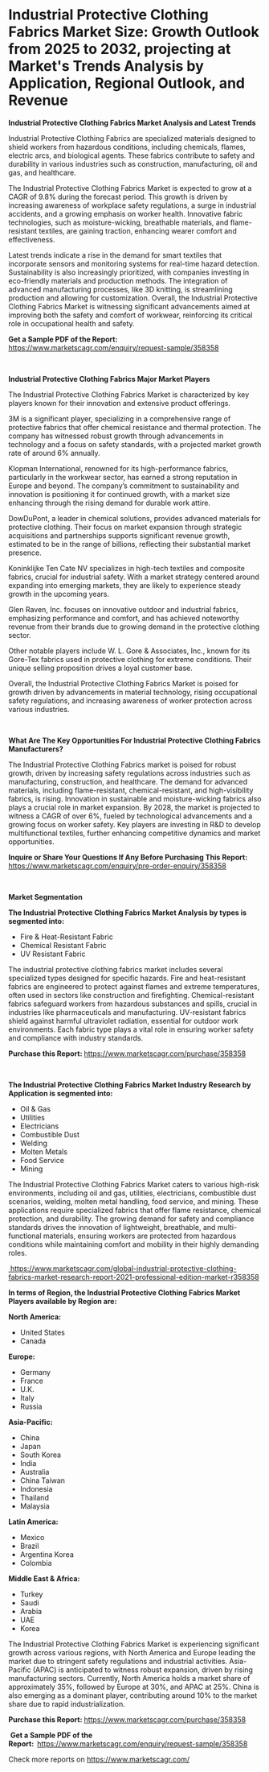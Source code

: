<p><h1>Industrial Protective Clothing Fabrics Market Size: Growth Outlook from 2025 to 2032, projecting at Market's Trends Analysis by Application, Regional Outlook, and Revenue</h1></p><p><strong>Industrial Protective Clothing Fabrics Market Analysis and Latest Trends</strong></p>
<p><p>Industrial Protective Clothing Fabrics are specialized materials designed to shield workers from hazardous conditions, including chemicals, flames, electric arcs, and biological agents. These fabrics contribute to safety and durability in various industries such as construction, manufacturing, oil and gas, and healthcare.</p><p>The Industrial Protective Clothing Fabrics Market is expected to grow at a CAGR of 9.8% during the forecast period. This growth is driven by increasing awareness of workplace safety regulations, a surge in industrial accidents, and a growing emphasis on worker health. Innovative fabric technologies, such as moisture-wicking, breathable materials, and flame-resistant textiles, are gaining traction, enhancing wearer comfort and effectiveness.</p><p>Latest trends indicate a rise in the demand for smart textiles that incorporate sensors and monitoring systems for real-time hazard detection. Sustainability is also increasingly prioritized, with companies investing in eco-friendly materials and production methods. The integration of advanced manufacturing processes, like 3D knitting, is streamlining production and allowing for customization. Overall, the Industrial Protective Clothing Fabrics Market is witnessing significant advancements aimed at improving both the safety and comfort of workwear, reinforcing its critical role in occupational health and safety.</p></p>
<p><strong>Get a Sample PDF of the Report:&nbsp;</strong> <a href="https://www.marketscagr.com/enquiry/request-sample/358358?utm_campaign=1901&utm_medium=2&utm_source=Github&utm_content=ia&utm_term=16012025&utm_id=industrial-protective-clothing-fabrics">https://www.marketscagr.com/enquiry/request-sample/358358</a></p>
<p>&nbsp;</p>
<p><strong>Industrial Protective Clothing Fabrics Major Market Players</strong></p>
<p><p>The Industrial Protective Clothing Fabrics Market is characterized by key players known for their innovation and extensive product offerings. </p><p>3M is a significant player, specializing in a comprehensive range of protective fabrics that offer chemical resistance and thermal protection. The company has witnessed robust growth through advancements in technology and a focus on safety standards, with a projected market growth rate of around 6% annually.</p><p>Klopman International, renowned for its high-performance fabrics, particularly in the workwear sector, has earned a strong reputation in Europe and beyond. The company’s commitment to sustainability and innovation is positioning it for continued growth, with a market size enhancing through the rising demand for durable work attire.</p><p>DowDuPont, a leader in chemical solutions, provides advanced materials for protective clothing. Their focus on market expansion through strategic acquisitions and partnerships supports significant revenue growth, estimated to be in the range of billions, reflecting their substantial market presence.</p><p>Koninklijke Ten Cate NV specializes in high-tech textiles and composite fabrics, crucial for industrial safety. With a market strategy centered around expanding into emerging markets, they are likely to experience steady growth in the upcoming years.</p><p>Glen Raven, Inc. focuses on innovative outdoor and industrial fabrics, emphasizing performance and comfort, and has achieved noteworthy revenue from their brands due to growing demand in the protective clothing sector.</p><p>Other notable players include W. L. Gore & Associates, Inc., known for its Gore-Tex fabrics used in protective clothing for extreme conditions. Their unique selling proposition drives a loyal customer base.</p><p>Overall, the Industrial Protective Clothing Fabrics Market is poised for growth driven by advancements in material technology, rising occupational safety regulations, and increasing awareness of worker protection across various industries.</p></p>
<p>&nbsp;</p>
<p><strong>What Are The Key Opportunities For Industrial Protective Clothing Fabrics Manufacturers?</strong></p>
<p><p>The Industrial Protective Clothing Fabrics market is poised for robust growth, driven by increasing safety regulations across industries such as manufacturing, construction, and healthcare. The demand for advanced materials, including flame-resistant, chemical-resistant, and high-visibility fabrics, is rising. Innovation in sustainable and moisture-wicking fabrics also plays a crucial role in market expansion. By 2028, the market is projected to witness a CAGR of over 6%, fueled by technological advancements and a growing focus on worker safety. Key players are investing in R&D to develop multifunctional textiles, further enhancing competitive dynamics and market opportunities.</p></p>
<p><strong>Inquire or Share Your Questions If Any Before Purchasing This Report:</strong> <a href="https://www.marketscagr.com/enquiry/pre-order-enquiry/358358?utm_campaign=1901&utm_medium=2&utm_source=Github&utm_content=ia&utm_term=16012025&utm_id=industrial-protective-clothing-fabrics">https://www.marketscagr.com/enquiry/pre-order-enquiry/358358</a></p>
<p>&nbsp;</p>
<p><strong>Market Segmentation</strong></p>
<p><strong>The Industrial Protective Clothing Fabrics Market Analysis by types is segmented into:</strong></p>
<p><ul><li>Fire & Heat-Resistant Fabric</li><li>Chemical Resistant Fabric</li><li>UV Resistant Fabric</li></ul></p>
<p><p>The industrial protective clothing fabrics market includes several specialized types designed for specific hazards. Fire and heat-resistant fabrics are engineered to protect against flames and extreme temperatures, often used in sectors like construction and firefighting. Chemical-resistant fabrics safeguard workers from hazardous substances and spills, crucial in industries like pharmaceuticals and manufacturing. UV-resistant fabrics shield against harmful ultraviolet radiation, essential for outdoor work environments. Each fabric type plays a vital role in ensuring worker safety and compliance with industry standards.</p></p>
<p><strong>Purchase this Report:&nbsp;</strong><a href="https://www.marketscagr.com/purchase/358358?utm_campaign=1901&utm_medium=2&utm_source=Github&utm_content=ia&utm_term=16012025&utm_id=industrial-protective-clothing-fabrics">https://www.marketscagr.com/purchase/358358</a></p>
<p>&nbsp;</p>
<p><strong>The Industrial Protective Clothing Fabrics Market Industry Research by Application is segmented into:</strong></p>
<p><ul><li>Oil & Gas</li><li>Utilities</li><li>Electricians</li><li>Combustible Dust</li><li>Welding</li><li>Molten Metals</li><li>Food Service</li><li>Mining</li></ul></p>
<p><p>The Industrial Protective Clothing Fabrics Market caters to various high-risk environments, including oil and gas, utilities, electricians, combustible dust scenarios, welding, molten metal handling, food service, and mining. These applications require specialized fabrics that offer flame resistance, chemical protection, and durability. The growing demand for safety and compliance standards drives the innovation of lightweight, breathable, and multi-functional materials, ensuring workers are protected from hazardous conditions while maintaining comfort and mobility in their highly demanding roles.</p></p>
<p><a href="https://www.marketscagr.com/global-industrial-protective-clothing-fabrics-market-research-report-2021-professional-edition-market-r358358?utm_campaign=1901&utm_medium=2&utm_source=Github&utm_content=ia&utm_term=16012025&utm_id=industrial-protective-clothing-fabrics">&nbsp;https://www.marketscagr.com/global-industrial-protective-clothing-fabrics-market-research-report-2021-professional-edition-market-r358358</a></p>
<p><strong>In terms of Region, the Industrial Protective Clothing Fabrics Market Players available by Region are:</strong></p>
<p>
    <p> <strong> North America: </strong>
        <ul>
            <li>United States</li>
            <li>Canada</li>
        </ul>
        </p> 
    <p> <strong> Europe: </strong>
        <ul>
            <li>Germany</li>
            <li>France</li>
            <li>U.K.</li>
            <li>Italy</li>
            <li>Russia</li>
        </ul>
        </p> 
    <p> <strong> Asia-Pacific: </strong>
        <ul>
            <li>China</li>
            <li>Japan</li>
            <li>South Korea</li>
            <li>India</li>
            <li>Australia</li>
            <li>China Taiwan</li>
            <li>Indonesia</li>
            <li>Thailand</li>
            <li>Malaysia</li>
        </ul>
        </p> 
    <p> <strong> Latin America: </strong>
        <ul>
            <li>Mexico</li>
            <li>Brazil</li>
            <li>Argentina Korea</li>
            <li>Colombia</li>
        </ul>
        </p> 
    <p> <strong> Middle East & Africa: </strong>
        <ul>
            <li>Turkey</li>
            <li>Saudi</li>
            <li>Arabia</li>
            <li>UAE</li>
            <li>Korea</li>
        </ul>
    </p>
    </p>
<p><p>The Industrial Protective Clothing Fabrics Market is experiencing significant growth across various regions, with North America and Europe leading the market due to stringent safety regulations and industrial activities. Asia-Pacific (APAC) is anticipated to witness robust expansion, driven by rising manufacturing sectors. Currently, North America holds a market share of approximately 35%, followed by Europe at 30%, and APAC at 25%. China is also emerging as a dominant player, contributing around 10% to the market share due to rapid industrialization.</p></p>
<p><strong>Purchase this Report: </strong><a href="https://www.marketscagr.com/purchase/358358?utm_campaign=1901&utm_medium=2&utm_source=Github&utm_content=ia&utm_term=16012025&utm_id=industrial-protective-clothing-fabrics">https://www.marketscagr.com/purchase/358358</a></p>
<p>&nbsp;<strong>Get a Sample PDF of the Report:&nbsp;&nbsp;</strong><a href="https://www.marketscagr.com/enquiry/request-sample/358358?utm_campaign=1901&utm_medium=2&utm_source=Github&utm_content=ia&utm_term=16012025&utm_id=industrial-protective-clothing-fabrics">https://www.marketscagr.com/enquiry/request-sample/358358</a></p>
<p><strong></strong></p>
<p>Check more reports on <a href="https://www.marketscagr.com/?utm_campaign=1901&utm_medium=2&utm_source=Github&utm_content=ia&utm_term=16012025&utm_id=industrial-protective-clothing-fabrics">https://www.marketscagr.com/</a></p>